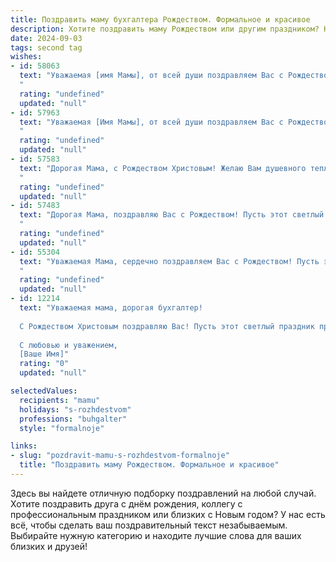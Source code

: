 ```yaml
---
title: Поздравить маму бухгалтера Рождеством. Формальное и красивое
description: Хотите поздравить маму Рождеством или другим праздником? Наш ИИ создаст незабываемое поздравление, а вы обязательно выделитесь среди других.  
date: 2024-09-03
tags: second tag
wishes:
- id: 58063
  text: "Уважаемая [имя Мамы], от всей души поздравляем Вас с Рождеством Христовым! Желаем Вам крепкого здоровья, благополучия, душевного спокойствия и, конечно же, профессиональных успехов в Вашей нелегкой, но столь важной профессии бухгалтера. Пусть этот светлый праздник принесет в Ваш дом радость, любовь и мир.
  "
  rating: "undefined"
  updated: "null"
- id: 57963
  text: "Уважаемая [Имя Мамы], от всей души поздравляем Вас с Рождеством Христовым! Пусть этот светлый праздник принесет в Вашу жизнь мир, радость и благополучие. Желаем Вам крепкого здоровья, семейного счастья и успехов в Вашей нелегкой, но важной работе бухгалтера!
  "
  rating: "undefined"
  updated: "null"
- id: 57583
  text: "Дорогая Мама, с Рождеством Христовым! Желаю Вам душевного тепла, благополучия,  мира и радости в Новом году. Пусть Ваш труд, как бухгалтера, приносит Вам не только стабильность, но и удовлетворение.
  "
  rating: "undefined"
  updated: "null"
- id: 57483
  text: "Дорогая Мама, поздравляю Вас с Рождеством! Пусть этот светлый праздник принесет в Вашу жизнь тепло, радость и благополучие. Желаю Вам крепкого здоровья, семейного счастья и профессиональных успехов в Вашей ответственной роли бухгалтера.
  "
  rating: "undefined"
  updated: "null"
- id: 55304
  text: "Уважаемая Мама, сердечно поздравляем Вас с Рождеством! Пусть этот светлый праздник наполнит Ваш дом теплом, радостью и благополучием, а Новый год принесет Вам крепкое здоровье, финансовое благополучие и удачу во всех начинаниях. Желаем Вам вдохновения и новых успехов в Вашей непростой, но очень важной профессии бухгалтера!
  "
  rating: "undefined"
  updated: "null"
- id: 12214
  text: "Уважаемая мама, дорогая бухгалтер!
  
  С Рождеством Христовым поздравляю Вас! Пусть этот светлый праздник принесет в Ваш дом не только тепло и уют, но и радость, успех в работе и благополучие в семье. Ваш профессионализм и преданность делу всегда являются примером для подражания, а в эти святые дни желаю Вам отдохнуть и набраться сил для новых свершений.
  
  С любовью и уважением,
  [Ваше Имя]"
  rating: "0"
  updated: "null"

selectedValues:
  recipients: "mamu"
  holidays: "s-rozhdestvom"
  professions: "buhgalter"
  style: "formalnoje"

links:
- slug: "pozdravit-mamu-s-rozhdestvom-formalnoje"
  title: "Поздравить маму Рождеством. Формальное и красивое"
---
```


Здесь вы найдете отличную подборку поздравлений на любой случай. 
Хотите поздравить друга с днём рождения, коллегу с профессиональным праздником или близких с Новым годом? У нас есть всё, чтобы сделать ваш поздравительный текст незабываемым. Выбирайте нужную категорию и находите лучшие слова для ваших близких и друзей!
